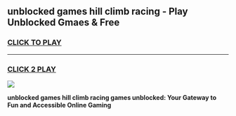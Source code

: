 
## unblocked games hill climb racing - Play Unblocked Gmaes & Free
<h3>
<a href="https://news.freeplayer.one?title=unblocked_games_hill_climb_racing&ref=23F">CLICK TO PLAY</a></h3>
<hr>

<h3>
<a href="https://news.freeplayer.one?title=unblocked_games_hill_climb_racing&ref=23F">CLICK 2 PLAY</a>
  
</h3>

<a href="https://news.freeplayer.one?title=unblocked_games_hill_climb_racing&ref=23F/"><img src="https://clearcache.store/games.png"></a>


**unblocked games hill climb racing games unblocked: Your Gateway to Fun and Accessible Online Gaming**
